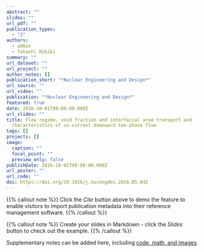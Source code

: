 ```yaml
---
abstract: ""
slides: ""
url_pdf: ""
publication_types:
  - "2"
authors:
  - admin
  - Takashi Hibiki
summary: ""
url_dataset: ""
url_project: ""
author_notes: []
publication_short: "*Nuclear Engineering and Design*"
url_source: ""
url_video: ""
publication: "*Nuclear Engineering and Design*"
featured: true
date: 2016-10-01T00:00:00.000Z
url_slides: ""
title: Flow regime, void fraction and interfacial area transport and
  characteristics of co-current downward two-phase flow
tags: []
projects: []
image:
  caption: ""
  focal_point: ""
  preview_only: false
publishDate: 2016-10-01T00:00:00.000Z
url_poster: ""
url_code: ""
doi: https://doi.org/10.1016/j.nucengdes.2016.05.042
---
```


{{% callout note %}}
Click the *Cite* button above to demo the feature to enable visitors to import publication metadata into their reference management software.
{{% /callout %}}

{{% callout note %}}
Create your slides in Markdown - click the *Slides* button to check out the example.
{{% /callout %}}

Supplementary notes can be added here, including [code, math, and images](https://wowchemy.com/docs/writing-markdown-latex/).

